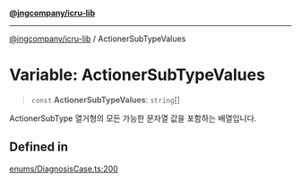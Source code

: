 [**@jngcompany/icru-lib**](../README.md)

***

[@jngcompany/icru-lib](../globals.md) / ActionerSubTypeValues

# Variable: ActionerSubTypeValues

> `const` **ActionerSubTypeValues**: `string`[]

ActionerSubType 열거형의 모든 가능한 문자열 값을 포함하는 배열입니다.

## Defined in

[enums/DiagnosisCase.ts:200](https://github.com/jngcompany/icru-lib/blob/c1136b1cca3e7fccee98611dd392fe7b79b1145a/src/enums/DiagnosisCase.ts#L200)
